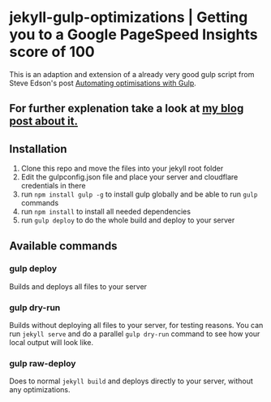 # jekyll-gulp-optimizations | Getting you to a Google PageSpeed Insights score of 100

This is an adaption and extension of a already very good gulp script from Steve Edson's post [Automating optimisations with Gulp](https://steveedson.co.uk/gulp/advanced-tasks/).

## For further explenation take a look at [my blog post about it.](https://www.dimitrikoenig.net/scoring-100-on-googles-pagespeed-insights.html)

## Installation

1. Clone this repo and move the files into your jekyll root folder
2. Edit the gulpconfig.json file and place your server and cloudflare credentials in there
3. run `npm install gulp -g` to install gulp globally and be able to run `gulp` commands
4. run `npm install` to install all needed dependencies
5. run `gulp deploy` to do the whole build and deploy to your server

## Available commands

### gulp deploy

Builds and deploys all files to your server

### gulp dry-run

Builds without deploying all files to your server, for testing reasons. You can run `jekyll serve` and do a parallel `gulp dry-run` command to see how your local output will look like.

### gulp raw-deploy

Does to normal `jekyll build` and deploys directly to your server, without any optimizations.